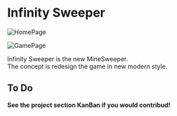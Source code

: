 # Infinity Sweeper

![HomePage](https://ibb.co/L6sgXGC "HomePage")

![GamePage](https://ibb.co/Xz5GNC3 "GamePage")

Infinity Sweeper is the new MineSweeper.<br>
The concept is redesign the game in new modern style.

## To Do

**See the project section KanBan if you would contribud!**

